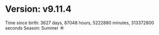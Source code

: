 # Version: v9.11.4
Time since birth: 3627 days, 87048 hours, 5222880 minutes, 313372800 seconds
Season: Summer ☀️
